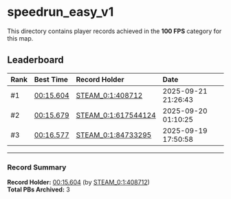 # speedrun_easy_v1

This directory contains player records achieved in the **100 FPS** category for this map.

## Leaderboard

| Rank | Best Time | Record Holder | Date                |
| :--- | :-------- | :------------ | :------------------ |
| #1   | [00:15.604](./00015604_STEAM_0_1_408712_20250921-212643.zip) | [STEAM_0:1:408712](https://speedrun16.com/profile/STEAM_0:1:408712)   | 2025-09-21 21:26:43 |
| #2   | [00:15.679](./00015679_STEAM_0_1_617544124_20250920-011025.zip) | [STEAM_0:1:617544124](https://speedrun16.com/profile/STEAM_0:1:617544124)   | 2025-09-20 01:10:25 |
| #3   | [00:16.577](./00016577_STEAM_0_1_84733295_20250919-175058.zip) | [STEAM_0:1:84733295](https://speedrun16.com/profile/STEAM_0:1:84733295)   | 2025-09-19 17:50:58 |

---

### Record Summary
**Record Holder:** [00:15.604](./00015604_STEAM_0_1_408712_20250921-212643.zip) (by [STEAM_0:1:408712](https://speedrun16.com/profile/STEAM_0:1:408712))  
**Total PBs Archived:** 3